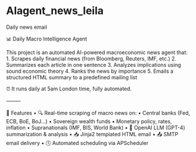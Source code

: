 # AIagent_news_leila
Daily news email


📊 Daily Macro Intelligence Agent

This project is an automated AI-powered macroeconomic news agent that:
	1.	Scrapes daily financial news (from Bloomberg, Reuters, IMF, etc.)
	2.	Summarizes each article in one sentence
	3.	Analyzes implications using sound economic theory
	4.	Ranks the news by importance
	5.	Emails a structured HTML summary to a predefined mailing list

⏰ It runs daily at 5am London time, fully automated.

⸻

🚀 Features
	•	🔍 Real-time scraping of macro news on:
	•	Central banks (Fed, ECB, BoE, BoJ…)
	•	Sovereign wealth funds
	•	Monetary policy, rates, inflation
	•	Supranationals (IMF, BIS, World Bank)
	•	🧠 OpenAI LLM (GPT-4) summarization & analysis
	•	📥 Jinja2 templated HTML email
	•	📤 SMTP email delivery
	•	🕔 Automated scheduling via APScheduler

